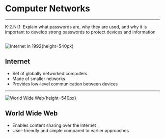 # Computer Networks

---

K-2.NI.1: Explain what passwords are, why they are used, and why it is important to develop strong passwords to protect devices and information

---

![Internet in 1992](https://upload.wikimedia.org/wikipedia/commons/thumb/e/e5/NSFNET-backbone-T3.png/960px-NSFNET-backbone-T3.png){height=540px}

## Internet

- Set of globally networked computers
- Made of smaller networks
- Provides low-level communication between devices

---

![World Wide Web](https://upload.wikimedia.org/wikipedia/commons/1/19/Hyperlinks_scheme.svg){height=540px}

## World Wide Web

- Enables content sharing over the Internet
- User-friendly and simple compared to earlier approaches